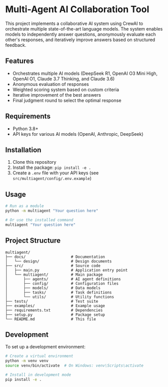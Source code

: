 # Multi-Agent AI Collaboration Tool

This project implements a collaborative AI system using CrewAI to orchestrate multiple state-of-the-art language models. The system enables models to independently answer questions, anonymously evaluate each other's responses, and iteratively improve answers based on structured feedback.

## Features

- Orchestrates multiple AI models (DeepSeek R1, OpenAI O3 Mini High, OpenAI O1, Claude 3.7 Thinking, and Claude 3.6)
- Anonymous evaluation of responses
- Weighted scoring system based on custom criteria
- Iterative improvement of the best answers
- Final judgment round to select the optimal response

## Requirements

- Python 3.8+
- API keys for various AI models (OpenAI, Anthropic, DeepSeek)

## Installation

1. Clone this repository
2. Install the package: `pip install -e .`
3. Create a `.env` file with your API keys (see `src/multiagent/config/.env.example`)

## Usage

```bash
# Run as a module
python -m multiagent "Your question here"

# Or use the installed command
multiagent "Your question here"
```

## Project Structure

```
multiagent/
├── docs/                    # Documentation
│   └── design/              # Design documents
├── src/                     # Source code
│   ├── main.py              # Application entry point
│   └── multiagent/          # Main package
│       ├── agents/          # AI agent definitions
│       ├── config/          # Configuration files
│       ├── models/          # Data models
│       ├── tasks/           # Task definitions
│       └── utils/           # Utility functions
├── tests/                   # Test suite
├── examples/                # Example usage
├── requirements.txt         # Dependencies
├── setup.py                 # Package setup
└── README.md                # This file
```

## Development

To set up a development environment:

```bash
# Create a virtual environment
python -m venv venv
source venv/bin/activate  # On Windows: venv\Scripts\activate

# Install in development mode
pip install -e .
``` 